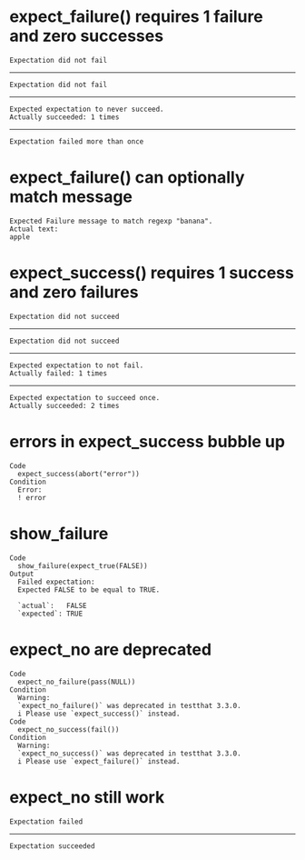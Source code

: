 # expect_failure() requires 1 failure and zero successes

    Expectation did not fail

---

    Expectation did not fail

---

    Expected expectation to never succeed.
    Actually succeeded: 1 times

---

    Expectation failed more than once

# expect_failure() can optionally match message

    Expected Failure message to match regexp "banana".
    Actual text:
    apple

# expect_success() requires 1 success and zero failures

    Expectation did not succeed

---

    Expectation did not succeed

---

    Expected expectation to not fail.
    Actually failed: 1 times

---

    Expected expectation to succeed once.
    Actually succeeded: 2 times

# errors in expect_success bubble up

    Code
      expect_success(abort("error"))
    Condition
      Error:
      ! error

# show_failure

    Code
      show_failure(expect_true(FALSE))
    Output
      Failed expectation:
      Expected FALSE to be equal to TRUE.
      
      `actual`:   FALSE
      `expected`: TRUE 

# expect_no are deprecated

    Code
      expect_no_failure(pass(NULL))
    Condition
      Warning:
      `expect_no_failure()` was deprecated in testthat 3.3.0.
      i Please use `expect_success()` instead.
    Code
      expect_no_success(fail())
    Condition
      Warning:
      `expect_no_success()` was deprecated in testthat 3.3.0.
      i Please use `expect_failure()` instead.

# expect_no still work

    Expectation failed

---

    Expectation succeeded

